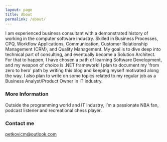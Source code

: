 ```yaml
---
layout: page
title: About
permalink: /about/
---
```


I am experienced business consultant with a demonstrated history of working in the computer software industry. Skilled in Business Processes, CPQ, Workflow Applications, Communication, Customer Relationship Management (CRM), and Quality Management. My goal is to dive deep into technical part of consulting, and eventually become a Solution Architect. 
For that to happen, I have chosen a path of learning Software Development, and my weapon of choice is .NET framework!
I plan to document my 'from zero to hero' path by writing this blog and keeping myself motivated along the way.
I also plan to write on some topics related to my regular job as a Business Analyst/Product Owner in IT industry. 

### More Information

Outside the programming world and IT industry, I’m a passionate NBA fan, podcast listener and recreational chess player.

### Contact me

[petkovicm@outlook.com](mailto:petkovicm@outlook.com)
